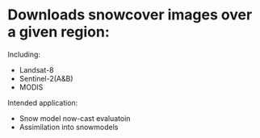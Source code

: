 # Downloads snowcover images over a given region:

Including:
- Landsat-8
- Sentinel-2(A&B)
- MODIS

Intended application:
- Snow model now-cast evaluatoin
- Assimilation into snowmodels

